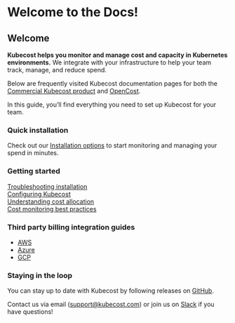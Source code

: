 # Welcome to the Docs!

## Welcome

**Kubecost helps you monitor and manage cost and capacity in Kubernetes environments.** We integrate with your infrastructure to help your team track, manage, and reduce spend.

Below are frequently visited Kubecost documentation pages for both the [Commercial Kubecost product](http://kubecost.com) and [OpenCost](https://www.opencost.io/).

In this guide, you’ll find everything you need to set up Kubecost for your team.

### Quick installation

Check out our [Installation options](install.md) to start monitoring and managing your spend in minutes.

### Getting started

[Troubleshooting installation](troubleshoot-install.md)\
[Configuring Kubecost](install-and-configure/install/getting-started.md)\
[Understanding cost allocation](using-kubecost/navigating-the-kubecost-ui/cost-allocation/)\
[Cost monitoring best practices](http://blog.kubecost.com/blog/cost-monitoring/)

### Third party billing integration guides

* [AWS](aws-cloud-integrations.md)
* [Azure](azure-out-of-cluster.md)
* [GCP](gcp-out-of-cluster.md)

### Staying in the loop

You can stay up to date with Kubecost by following releases on [GitHub](https://github.com/kubecost/cost-analyzer-helm-chart/releases).

Contact us via email ([support@kubecost.com](mailto:support@kubecost.com)) or join us on [Slack](https://join.slack.com/t/kubecost/shared\_invite/zt-1dz4a0bb4-InvSsHr9SQsT\_D5PBle2rw) if you have questions!
